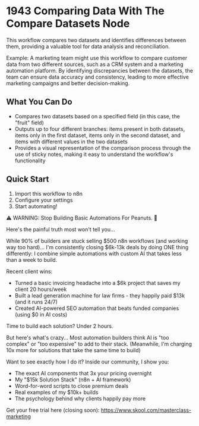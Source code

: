 # 1943 Comparing Data With The Compare Datasets Node

This workflow compares two datasets and identifies differences between them, providing a valuable tool for data analysis and reconciliation.

Example: A marketing team might use this workflow to compare customer data from two different sources, such as a CRM system and a marketing automation platform. By identifying discrepancies between the datasets, the team can ensure data accuracy and consistency, leading to more effective marketing campaigns and better decision-making.

## What You Can Do
- Compares two datasets based on a specified field (in this case, the "fruit" field)
- Outputs up to four different branches: items present in both datasets, items only in the first dataset, items only in the second dataset, and items with different values in the two datasets
- Provides a visual representation of the comparison process through the use of sticky notes, making it easy to understand the workflow's functionality

## Quick Start
1. Import this workflow to n8n
2. Configure your settings
3. Start automating!

⚠️ WARNING: Stop Building Basic Automations For Peanuts. 🚫

Here's the painful truth most won't tell you...

While 90% of builders are stuck selling $500 n8n workflows (and working way too hard)...
I'm consistently closing $6k-13k deals by doing ONE thing differently:
I combine simple automations with custom AI that takes less than a week to build.

Recent client wins:
* Turned a basic invoicing headache into a $6k project that saves my client 20 hours/week
* Built a lead generation machine for law firms - they happily paid $13k (and it runs 24/7)
* Created AI-powered SEO automation that beats funded companies (using $0 in AI costs)

Time to build each solution? Under 2 hours.

But here's what's crazy...
Most automation builders think AI is "too complex" or "too expensive" to add to their stack.
(Meanwhile, I'm charging 10x more for solutions that take the same time to build)

Want to see exactly how I do it?
Inside our community, I show you:
* The exact AI components that 3x your pricing overnight
* My "$15k Solution Stack" (n8n + AI framework)
* Word-for-word scripts to close premium deals
* Real examples of my $10k+ builds
* The psychology behind why clients happily pay more

Get your free trial here (closing soon): https://www.skool.com/masterclass-marketing
